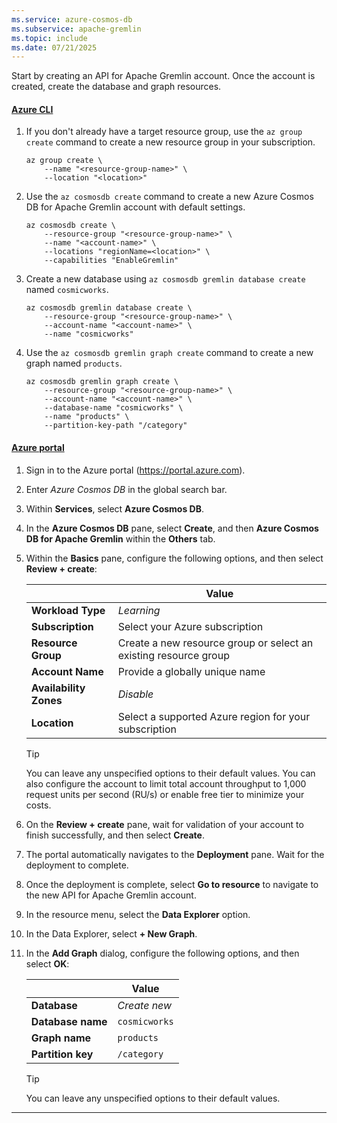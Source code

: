 ```yaml
---
ms.service: azure-cosmos-db
ms.subservice: apache-gremlin
ms.topic: include
ms.date: 07/21/2025
---
```


Start by creating an API for Apache Gremlin account. Once the account is created, create the database and graph resources.

#### [Azure CLI](#tab/azure-cli)

1. If you don't already have a target resource group, use the `az group create` command to create a new resource group in your subscription.

    ```azurecli-interactive
    az group create \
        --name "<resource-group-name>" \
        --location "<location>"
    ```

1. Use the `az cosmosdb create` command to create a new Azure Cosmos DB for Apache Gremlin account with default settings.

    ```azurecli-interactive
    az cosmosdb create \
        --resource-group "<resource-group-name>" \
        --name "<account-name>" \
        --locations "regionName=<location>" \
        --capabilities "EnableGremlin"
    ```

1. Create a new database using `az cosmosdb gremlin database create` named `cosmicworks`.

    ```azurecli-interactive
    az cosmosdb gremlin database create \
        --resource-group "<resource-group-name>" \
        --account-name "<account-name>" \
        --name "cosmicworks"
    ```

1. Use the `az cosmosdb gremlin graph create` command to create a new graph named `products`.

    ```azurecli-interactive
    az cosmosdb gremlin graph create \
        --resource-group "<resource-group-name>" \
        --account-name "<account-name>" \
        --database-name "cosmicworks" \
        --name "products" \
        --partition-key-path "/category"
    ```

#### [Azure portal](#tab/azure-portal)

1. Sign in to the Azure portal (<https://portal.azure.com>).

1. Enter *Azure Cosmos DB* in the global search bar.

1. Within **Services**, select **Azure Cosmos DB**.

1. In the **Azure Cosmos DB** pane, select **Create**, and then **Azure Cosmos DB for Apache Gremlin** within the **Others** tab.

1. Within the **Basics** pane, configure the following options, and then select **Review + create**:

    | | Value |
    | --- | --- |
    | **Workload Type** | *Learning* |
    | **Subscription** | Select your Azure subscription |
    | **Resource Group** | Create a new resource group or select an existing resource group |
    | **Account Name** | Provide a globally unique name |
    | **Availability Zones** | *Disable* |
    | **Location** | Select a supported Azure region for your subscription |

    > [!TIP]
    > You can leave any unspecified options to their default values. You can also configure the account to limit total account throughput to 1,000 request units per second (RU/s) or enable free tier to minimize your costs.

1. On the **Review + create** pane, wait for validation of your account to finish successfully, and then select **Create**.

1. The portal automatically navigates to the **Deployment** pane. Wait for the deployment to complete.

1. Once the deployment is complete, select **Go to resource** to navigate to the new API for Apache Gremlin account.

1. In the resource menu, select the **Data Explorer** option.

1. In the Data Explorer, select **+ New Graph**.

1. In the **Add Graph** dialog, configure the following options, and then select **OK**:

    | | Value |
    | --- | --- |
    | **Database** | *Create new* |
    | **Database name** | `cosmicworks` |
    | **Graph name** | `products` |
    | **Partition key** | `/category` |

    > [!TIP]
    > You can leave any unspecified options to their default values.

---

